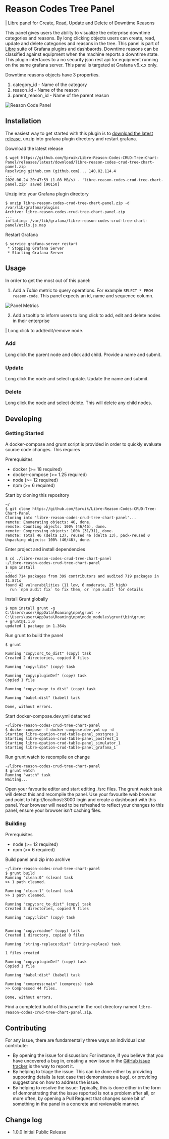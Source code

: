 # Reason Codes Tree Panel

| Libre panel for Create, Read, Update and Delete of Downtime Reasons

This panel gives users the ability to visualize the enterprise downtime categories and reasons. By long clicking objects users can create, read, update and delete categories and reasons in the tree. This panel is part of [Libre](https://github.com/Spruik/Libre) suite of Grafana plugins and dashbaords. Downtime reasons can be classified against equipment when the machine reports a downtime state. This plugin interfaces to a no security json rest api for equipment running on the same grafana server. This panel is targeted at Grafana v6.x.x only.

Downtime reasons objects have 3 properties.

1. category_id - Name of the category
2. reason_id - Name of the reason
3. parent_reason_id - Name of the parent reason

![Reason Code Panel](./docs/libre-reason-codes-crud-tree-chart-panel.gif)

## Installation

The easiest way to get started with this plugin is to [download the latest release](https://github.com/Spruik/Libre-Reason-Codes-CRUD-Tree-Chart-Panel/releases/latest/download/libre-reason-codes-crud-tree-chart-panel.zip), unzip into grafana plugin directory and restart grafana.

Download the latest release

```shell
$ wget https://github.com/Spruik/Libre-Reason-Codes-CRUD-Tree-Chart-Panel/releases/latest/download/libre-reason-codes-crud-tree-chart-panel.zip
Resolving github.com (github.com)... 140.82.114.4
...
2020-06-24 20:47:59 (1.08 MB/s) - 'libre-reason-codes-crud-tree-chart-panel.zip' saved [90150]
```

Unzip into your Grafana plugin directory

```shell
$ unzip libre-reason-codes-crud-tree-chart-panel.zip -d /var/lib/grafana/plugins
Archive: libre-reason-codes-crud-tree-chart-panel.zip
...
inflating: /var/lib/grafana/libre-reason-codes-crud-tree-chart-panel/utils.js.map
```

Restart Grafana

```shell
$ service grafana-server restart
 * Stopping Grafana Server
 * Starting Grafana Server
```

## Usage

In order to get the most out of this panel:

1. Add a *Table* metric to query operations. For example `SELECT * FROM reason-code`. This panel expects an id, name and sequence column.

![Panel Metrics](./docs/libre-reason-codes-crud-tree-chart-panel-metrics.png)

2. Add a tooltip to inform users to long click to add, edit and delete nodes in their enterprise

| Long click to add/edit/remove node.

### Add

Long click the parent node and click add child. Provide a name and submit.

### Update

Long click the node and select update. Update the name and submit.

### Delete

Long click the node and select delete. This will delete any child nodes.

## Developing

### Getting Started

A docker-compose and grunt script is provided in order to quickly evaluate source code changes. This requires

Prerequisites

- docker (>= 18 required)
- docker-compose (>= 1.25 required)
- node (>= 12 required)
- npm (>= 6 required)

Start by cloning this repository

```shell
~/
$ git clone https://github.com/Spruik/Libre-Reason-Codes-CRUD-Tree-Chart-Panel
Cloning into 'libre-reason-codes-crud-tree-chart-panel'...
remote: Enumerating objects: 46, done.
remote: Counting objects: 100% (46/46), done.
remote: Compressing objects: 100% (31/31), done.
remote: Total 46 (delta 13), reused 46 (delta 13), pack-reused 0
Unpacking objects: 100% (46/46), done.
```

Enter project and install dependencies

```shell
$ cd ./libre-reason-codes-crud-tree-chart-panel
~/libre-reason-codes-crud-tree-chart-panel
$ npm install
...
added 714 packages from 399 contributors and audited 719 packages in 11.871s
found 42 vulnerabilities (11 low, 6 moderate, 25 high)
  run `npm audit fix` to fix them, or `npm audit` for details
```

Install Grunt globally

```shell
$ npm install grunt -g
C:\Users\user\AppData\Roaming\npm\grunt -> C:\Users\user\AppData\Roaming\npm\node_modules\grunt\bin\grunt
+ grunt@1.1.0
updated 1 package in 1.364s
```

Run grunt to build the panel

```shell
$ grunt

Running "copy:src_to_dist" (copy) task
Created 2 directories, copied 8 files

Running "copy:libs" (copy) task

Running "copy:pluginDef" (copy) task
Copied 1 file

Running "copy:image_to_dist" (copy) task

Running "babel:dist" (babel) task

Done, without errors.

```

Start docker-compose.dev.yml detached

```shell
~/libre-reason-codes-crud-tree-chart-panel
$ docker-compose -f docker-compose.dev.yml up -d
Starting libre-opation-crud-table-panel_postgres_1
Starting libre-opation-crud-table-panel_postrest_1
Starting libre-opation-crud-table-panel_simulator_1
Starting libre-opation-crud-table-panel_grafana_1
```

Run grunt watch to recompile on change

```shell
~/libre-reason-codes-crud-tree-chart-panel
$ grunt watch
Running "watch" task
Waiting...
```

Open your favourite editor and start editing ./src files. The grunt watch task will detect this and recompile the panel. Use your favourite web browser and point to http://localhost:3000 login and create a dashboard with this panel. Your browser will need to be refreshed to reflect your changes to this panel, ensure your browser isn't caching files.

### Building

Prerequisites

- node (>= 12 required)
- npm (>= 6 required)

Build panel and zip into archive

```shell
~/libre-reason-codes-crud-tree-chart-panel
$ grunt build
Running "clean:0" (clean) task
>> 1 path cleaned.

Running "clean:1" (clean) task
>> 1 path cleaned.

Running "copy:src_to_dist" (copy) task
Created 3 directories, copied 9 files

Running "copy:libs" (copy) task


Running "copy:readme" (copy) task
Created 1 directory, copied 8 files

Running "string-replace:dist" (string-replace) task

1 files created

Running "copy:pluginDef" (copy) task
Copied 1 file

Running "babel:dist" (babel) task

Running "compress:main" (compress) task
>> Compressed 44 files.

Done, without errors.
```

Find a completed build of this panel in the root directory named `libre-reason-codes-crud-tree-chart-panel.zip`.

## Contributing

For any issue, there are fundamentally three ways an individual can contribute:

- By opening the issue for discussion: For instance, if you believe that you have uncovered a bug in, creating a new issue in the [GitHub issue tracker](https://github.com/Spruik/Libre-Reason-Codes-CRUD-Tree-Chart-Panel/issues) is the way to report it.
- By helping to triage the issue: This can be done either by providing supporting details (a test case that demonstrates a bug), or providing suggestions on how to address the issue.
- By helping to resolve the issue: Typically, this is done either in the form of demonstrating that the issue reported is not a problem after all, or more often, by opening a Pull Request that changes some bit of something in the panel in a concrete and reviewable manner.

## Change log

- 1.0.0 Initial Public Release
